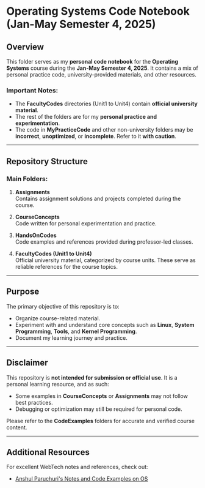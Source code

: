 # Operating Systems Code Notebook (Jan-May Semester 4, 2025)

## Overview

This folder serves as my **personal code notebook** for the **Operating Systems** course during the **Jan-May Semester 4, 2025**. It contains a mix of personal practice code, university-provided materials, and other resources.

### Important Notes:

- The **FacultyCodes** directories (Unit1 to Unit4) contain **official university material**.
- The rest of the folders are for my **personal practice and experimentation**.
- The code in **MyPracticeCode** and other non-university folders may be **incorrect**, **unoptimized**, or **incomplete**. Refer to it **with caution**.

---

## Repository Structure

### Main Folders:

1. **Assignments**  
   Contains assignment solutions and projects completed during the course.

2. **CourseConcepts**  
   Code written for personal experimentation and practice.

3. **HandsOnCodes**  
   Code examples and references provided during professor-led classes.

4. **FacultyCodes (Unit1 to Unit4)**  
   Official university material, categorized by course units. These serve as reliable references for the course topics.

---

## Purpose

The primary objective of this repository is to:

- Organize course-related material.
- Experiment with and understand core concepts such as **Linux**, **System Programming**, **Tools**, and **Kernel Programming**.
- Document my learning journey and practice.

---

## Disclaimer

This repository is **not intended for submission or official use**. It is a personal learning resource, and as such:

- Some examples in **CourseConcepts** or **Assignments** may not follow best practices.
- Debugging or optimization may still be required for personal code.

Please refer to the **CodeExamples** folders for accurate and verified course content.

---

## Additional Resources

For excellent WebTech notes and references, check out:

- [Anshul Paruchuri's Notes and Code Examples on OS](https://pesunotesproject.notion.site/Operating-Systems-1776b23e86368183803cee45ce188f21)
